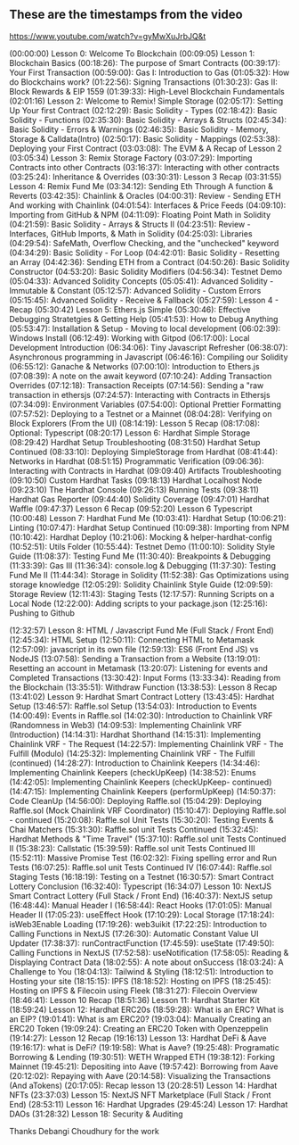 ## These are the timestamps from the video

https://www.youtube.com/watch?v=gyMwXuJrbJQ&t

(00:00:00) Lesson 0: Welcome To Blockchain
(00:09:05) Lesson 1: Blockchain Basics
(00:18:26): The purpose of Smart Contracts
(00:39:17): Your First Transaction
(00:59:00): Gas I: Introduction to Gas
(01:05:32): How do Blockchains work?
(01:22:56): Signing Transactions
(01:30:23): Gas II: Block Rewards & EIP 1559
(01:39:33): High-Level Blockchain Fundamentals
(02:01:16) Lesson 2: Welcome to Remix! Simple Storage
(02:05:17): Setting Up Your first Contract
(02:12:29): Basic Solidity - Types
(02:18:42): Basic Solidity - Functions
(02:35:30): Basic Solidity - Arrays & Structs
(02:45:34): Basic Solidity - Errors & Warnings
(02:46:35): Basic Solidity - Memory, Storage & Calldata(Intro)
(02:50:17): Basic Solidity - Mappings
(02:53:38): Deploying your First Contract
(03:03:08): The EVM & A Recap of Lesson 2
(03:05:34) Lesson 3: Remix Storage Factory
(03:07:29): Importing Contracts into other Contracts
(03:16:37): Interacting with other contracts
(03:25:24): Inheritance & Overrides
(03:30:31): Lesson 3 Recap
(03:31:55) Lesson 4: Remix Fund Me
(03:34:12): Sending Eth Through A function & Reverts
(03:42:35): Chainlink & Oracles
(04:00:31): Review - Sending ETH And working with Chainlink
(04:01:54): Interfaces & Price Feeds
(04:09:10): Importing from GitHub & NPM
(04:11:09): Floating Point Math in Solidity
(04:21:59): Basic Solidity - Arrays & Structs II
(04:23:51): Review - Interfaces, GitHub Imports, & Math in Solidity
(04:25:03): Libraries
(04:29:54): SafeMath, Overflow Checking, and the "unchecked" keyword
(04:34:29): Basic Solidity - For Loop
(04:42:01): Basic Solidity - Resetting an Array
(04:42:36): Sending ETH from a Contract
(04:50:26): Basic Solidity Constructor
(04:53:20): Basic Solidity Modifiers
(04:56:34): Testnet Demo
(05:04:33): Advanced Solidity Concepts
(05:05:41): Advanced Solidity - Immutable & Constant
(05:12:57): Advanced Solidity - Custom Errors
(05:15:45): Advanced Solidity - Receive & Fallback
(05:27:59): Lesson 4 - Recap
(05:30:42) Lesson 5: Ethers.js Simple
(05:30:46): Effective Debugging Stratetgies & Getting Help
(05:41:53): How to Debug Anything
(05:53:47): Installation & Setup - Moving to local development
(06:02:39): Windows Install
(06:12:49): Working with Gitpod
(06:17:00): Local Development Introduction
(06:34:06): Tiny Javascript Refresher
(06:38:07): Asynchronous programming in Javascript
(06:46:16): Compiling our Solidity
(06:55:12): Ganache & Networks
(07:00:10): Introduction to Ethers.js
(07:08:39): A note on the await keyword
(07:10:24): Adding Transaction Overrides
(07:12:18): Transaction Receipts
(07:14:56): Sending a "raw transaction in ethersjs
(07:24:57): Interacting with Contracts in Ethersjs
(07:34:09): Environment Variables
(07:54:00): Optional Prettier Formatting
(07:57:52): Deploying to a Testnet or a Mainnet
(08:04:28): Verifying on Block Explorers (From the UI)
(08:14:19): Lesson 5 Recap
(08:17:08): Optional: Typescript
(08:20:17) Lesson 6: Hardhat Simple Storage
(08:29:42) Hardhat Setup Troubleshooting
(08:31:50) Hardhat Setup Continued
(08:33:10): Deploying SimpleStorage from Hardhat
(08:41:44): Networks in Hardhat
(08:51:15) Programmatic Verification
(09:06:36): Interacting with Contracts in Hardhat
(09:09:40) Artifacts Troubleshooting
(09:10:50) Custom Hardhat Tasks
(09:18:13) Hardhat Localhost Node
(09:23:10) The Hardhat Console
(09:26:13) Running Tests
(09:38:11) Hardhat Gas Reporter
(09:44:40) Solidity Coverage
(09:47:01) Hardhat Waffle
(09:47:37) Lesson 6 Recap
(09:52:20) Lesson 6 Typescript
(10:00:48) Lesson 7: Hardhat Fund Me
(10:03:41): Hardhat Setup
(10:06:21): Linting
(10:07:47): Hardhat Setup Continued
(10:09:38): Importing from NPM
(10:10:42): Hardhat Deploy
(10:21:06): Mocking & helper-hardhat-config
(10:52:51): Utils Folder
(10:55:44): Testnet Demo
(11:00:10): Solidity Style Guide
(11:08:37): Testing Fund Me
(11:30:40): Breakpoints & Debugging
(11:33:39): Gas III
(11:36:34): console.log & Debugging
(11:37:30): Testing Fund Me II
(11:44:34): Storage in Solidity
(11:52:38): Gas Optimizations using storage knowledge
(12:05:29): Solidity Chainlink Style Guide
(12:09:59): Storage Review
(12:11:43): Staging Tests
(12:17:57): Running Scripts on a Local Node
(12:22:00): Adding scripts to your package.json
(12:25:16): Pushing to Github

(12:32:57) Lesson 8: HTML / Javascript Fund Me (Full Stack / Front End)
(12:45:34): HTML Setup
(12:50:11): Connecting HTML to Metamask
(12:57:09): javascript in its own file
(12:59:13): ES6 (Front End JS) vs NodeJS
(13:07:58): Sending a Transaction from a Website
(13:19:01): Resetting an account in Metamask
(13:20:07): Listening for events and Completed Transactions
(13:30:42): Input Forms
(13:33:34): Reading from the Blockchain
(13:35:51): Withdraw Function
(13:38:53): Lesson 8 Recap
(13:41:02) Lesson 9: Hardhat Smart Contract Lottery
(13:43:45): Hardhat Setup
(13:46:57): Raffle.sol Setup
(13:54:03): Introduction to Events
(14:00:49): Events in Raffle.sol
(14:02:30): Introduction to Chainlink VRF (Randomness in Web3)
(14:09:53): Implementing Chainlink VRF (Introduction)
(14:14:31): Hardhat Shorthand
(14:15:31): Implementing Chainlink VRF - The Request
(14:22:57): Implementing Chainlink VRF - The Fulfill (Modulo)
(14:25:32): Implementing Chainlink VRF - The Fulfill (continued)
(14:28:27): Introduction to Chainlink Keepers
(14:34:46): Implementing Chainlink Keepers (checkUpKeep)
(14:38:52): Enums
(14:42:05): Implementing Chainlink Keepers (checkUpKeep- continued)
(14:47:15): Implementing Chainlink Keepers (performUpKeep)
(14:50:37): Code CleanUp
(14:56:00): Deploying Raffle.sol
(15:04:29): Deploying Raffle.sol (Mock Chainlink VRF Coordinator)
(15:10:47): Deploying Raffle.sol - continued
(15:20:08): Raffle.sol Unit Tests
(15:30:20): Testing Events & Chai Matchers
(15:31:30): Raffle.sol unit Tests Continued
(15:32:45): Hardhat Methods & "Time Travel"
(15:37:10): Raffle.sol unit Tests Continued II
(15:38:23): Callstatic
(15:39:59): Raffle.sol unit Tests Continued III
(15:52:11): Massive Promise Test
(16:02:32): Fixing spelling error and Run Tests
(16:07:25): Raffle.sol unit Tests Continued IV
(16:07:44): Raffle.sol Staging Tests
(16:18:19): Testing on a Testnet
(16:30:57): Smart Contract Lottery Conclusion
(16:32:40): Typescript
(16:34:07) Lesson 10: NextJS Smart Contract Lottery (Full Stack / Front End)
(16:40:37): NextJS setup
(16:48:44): Manual Header I
(16:58:44): React Hooks
(17:01:05): Manual Header II
(17:05:23): useEffect Hook
(17:10:29): Local Storage
(17:18:24): isWeb3Enable Loading
(17:19:26): web3uikit
(17:22:25): Introduction to Calling Functions in NextJS
(17:26:30): Automatic Constant Value UI Updater
(17:38:37): runContractFunction
(17:45:59): useState
(17:49:50): Calling Functions in NextJS
(17:52:58): useNotification
(17:58:05): Reading & Displaying Contract Data
(18:02:55): A note about onSuccess
(18:03:24): A Challenge to You
(18:04:13): Tailwind & Styling
(18:12:51): Introduction to Hosting your site
(18:15:15): IPFS
(18:18:52): Hosting on IPFS
(18:25:45): Hosting on IPFS & Filecoin using Fleek
(18:31:27): Filecoin Overview
(18:46:41): Lesson 10 Recap
(18:51:36) Lesson 11: Hardhat Starter Kit
(18:59:24) Lesson 12: Hardhat ERC20s
(18:59:28): What is an ERC? What is an EIP?
(19:01:41): What is am ERC20?
(19:03:04): Manually Creating an ERC20 Token
(19:09:24): Creating an ERC20 Token with Openzeppelin
(19:14:27): Lesson 12 Recap
(19:16:13) Lesson 13: Hardhat DeFi & Aave
(19:16:17): what is DeFi?
(19:19:58): What is Aave?
(19:25:48): Programatic Borrowing & Lending
(19:30:51): WETH Wrapped ETH
(19:38:12): Forking Mainnet
(19:45:21): Depositing into Aave
(19:57:42): Borrowing from Aave
(20:12:02): Repaying with Aave
(20:14:58): Visualizing the Transactions (And aTokens)
(20:17:05): Recap lesson 13
(20:28:51) Lesson 14: Hardhat NFTs
(23:37:03) Lesson 15: NextJS NFT Marketplace (Full Stack / Front End)
(28:53:11) Lesson 16: Hardhat Upgrades
(29:45:24) Lesson 17: Hardhat DAOs
(31:28:32) Lesson 18: Security & Auditing

Thanks Debangi Choudhury for the work

